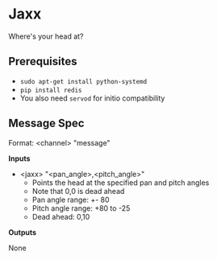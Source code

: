 # Jaxx

Where's your head at?

## Prerequisites

- `sudo apt-get install python-systemd`
- `pip install redis`
- You also need `servod` for initio compatibility

## Message Spec

Format: \<channel> "message"

**Inputs**

* \<jaxx> "\<pan_angle>,\<pitch_angle>"
  * Points the head at the specified pan and pitch angles
  * Note that 0,0 is dead ahead
  * Pan angle range: +- 80
  * Pitch angle range: +80 to -25
  * Dead ahead: 0,10

**Outputs**

None